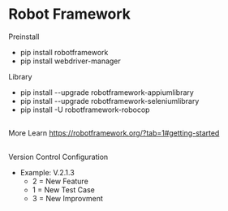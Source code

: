 # Robot Framework

Preinstall
- pip install robotframework
- pip install webdriver-manager

Library
- pip install --upgrade robotframework-appiumlibrary
- pip install --upgrade robotframework-seleniumlibrary
- pip install -U robotframework-robocop

##
More Learn
https://robotframework.org/?tab=1#getting-started

##
Version Control Configuration
- Example: V.2.1.3
  - 2 = New Feature
  - 1 = New Test Case
  - 3 = New Improvment
